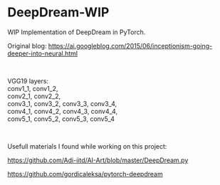 # DeepDream-WIP

WIP Implementation of DeepDream in PyTorch.

Original blog: https://ai.googleblog.com/2015/06/inceptionism-going-deeper-into-neural.html

<br>

VGG19 layers: \
conv1_1, conv1_2, \
conv2_1, conv2_2, \
conv3_1, conv3_2, conv3_3, conv3_4, \
conv4_1, conv4_2, conv4_3, conv4_4, \
conv5_1, conv5_2, conv5_3, conv5_4 


<br>

Usefull materials I found while working on this project:

https://github.com/Adi-iitd/AI-Art/blob/master/DeepDream.py

https://github.com/gordicaleksa/pytorch-deepdream
